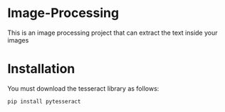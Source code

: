 # Image-Processing
This is an image processing project that can extract the text inside your images



# Installation  
You must download the tesseract library as follows:<br>

```Markdown
pip install pytesseract
```
